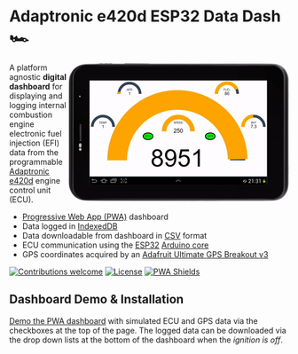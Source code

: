 # Adaptronic e420d ESP32 Data Dash 🏎️

<img align="right" src="./doc/dashboard-animated.gif?raw=true">

A platform agnostic **digital dashboard** for displaying and logging internal combustion engine electronic fuel injection (EFI) data from the programmable [Adaptronic e420d](https://www.google.com/search?tbm=isch&q=Adaptronic+e420d) engine control unit (ECU).

- [Progressive Web App (PWA)](https://en.wikipedia.org/wiki/Progressive_web_application) dashboard
- Data logged in [IndexedDB](https://en.wikipedia.org/wiki/Indexed_Database_API)
- Data downloadable from dashboard in [CSV](https://en.wikipedia.org/wiki/Comma-separated_values) format
- ECU communication using the [ESP32](https://en.wikipedia.org/wiki/ESP32) [Arduino core](https://github.com/espressif/arduino-esp32)
- GPS coordinates acquired by an [Adafruit Ultimate GPS Breakout v3](https://www.adafruit.com/product/746)

[![Contributions welcome](https://img.shields.io/badge/contributions-welcome-orange.svg)](https://github.com/ehendrikd/Adaptronic-e420d-ESP32-Data-Dash/pulls)
[![License](https://img.shields.io/badge/license-MIT-blue.svg)](https://opensource.org/licenses/MIT)
[![PWA Shields](https://www.pwa-shields.com/1.0.0/series/install/purple.svg)](https://ehendrikd.github.io/Adaptronic-e420d-ESP32-Data-Dash/dash/html)

## Dashboard Demo & Installation

[Demo the PWA dashboard](https://ehendrikd.github.io/dashboard-demo) with simulated ECU and GPS data via the checkboxes at the top of the page. The logged data can be downloaded via the drop down lists at the bottom of the dashboard when the *ignition is off*.
<!--
[Install the PWA dashboard](https://ehendrikd.github.io/Adaptronic-e420d-ESP32-Data-Dash/dash/html) on [Chrome for Desktop](https://support.google.com/chrome/answer/9658361?co=GENIE.Platform%3DDesktop&hl=en&oco=1), [Chrome for Android](https://support.google.com/chrome/answer/9658361?co=GENIE.Platform%3DAndroid&hl=en&oco=1), 

## System Design

### ESP32
-->
<!--
# Adaptronic-e420d-ESP32-Data-Dash

Ardunio sketch for ESP32 that reads data from an Adaptronic e420d ECU. This is achieved by sending MODBUS read register requests through a Sparkfun MAX3232 RS232 to TTL board connected to the e420d serial out 2.5mm socket. GPS data is read from an Adafruit Ultimate GPS Breakout. Fuel tank level read via analogue input. 3.3v - 5v converted from car 12v via LM2596 step down module. ESP32 creates a WiFi hotspot and HTTP server that serves JSON data when requested. Dashboard HTML file can be run on any device with a web browser connected to the ESP32 hotspot to request and render dashboard guages (currently using a 7" Android tablet).

# Wiring

![Wiring](wiring.png)

# Todo

* Log data
* Display logged data
* Create immobilizer with fuel cut
-->
